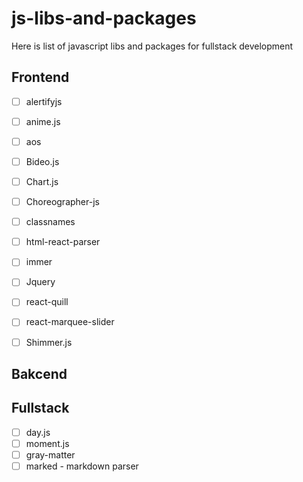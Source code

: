 # js-libs-and-packages
Here is list of javascript libs and packages for fullstack development

## Frontend
- [ ] alertifyjs 
- [ ] anime.js
- [ ] aos
- [ ] Bideo.js
- [ ] Chart.js 
- [ ] Choreographer-js
- [ ] classnames
- [ ] html-react-parser
- [ ] immer
- [ ] Jquery
- [ ] react-quill
- [ ] react-marquee-slider
- [ ] Shimmer.js


## Bakcend

## Fullstack
- [ ] day.js
- [ ] moment.js 
- [ ] gray-matter 
- [ ] marked - markdown parser
